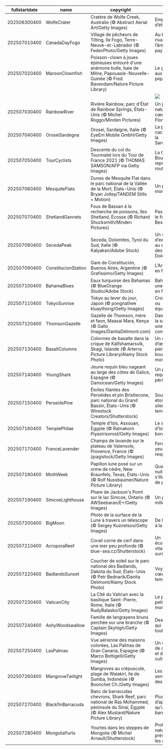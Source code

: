 |fullstartdate|name|copyright|title|image|
|--|--|--|--|--|
202506300400|WolfeCrater|Cratère de Wolfe Creek, Australie (© Abstract Aerial Art/Getty Images)|Empreinte d’étoile|![](/fr-CA/2025/07/202506300400WolfeCrater.jpg)|
202507010400|CanadaDayFogo|Village de pêcheurs de Tilting, île Fogo, Terre-Neuve-et-Labrador (© FedevPhoto/Getty Images)|Au bout du rivage, l’âme d’un pays|![](/fr-CA/2025/07/202507010400CanadaDayFogo.jpg)|
202507020400|MaroonClownfish|Poisson-clown à joues épineuses entouré d'une anémone bulle, baie de Milne, Papouasie-Nouvelle-Guinée (© Fred Bavendam/Nature Picture Library)|Le gardien aux joues piquantes|![](/fr-CA/2025/07/202507020400MaroonClownfish.jpg)|
||||![](/fr-CA/2025/07/.jpg)|
202507030400|RainbowRiver|Rivière Rainbow, parc d'État de Rainbow Springs, États-Unis (© Michel Roggo/Minden Pictures)|Un joyau naturel au cœur de la Floride|![](/fr-CA/2025/07/202507030400RainbowRiver.jpg)|
202507040400|OroseiSardegna|Orosei, Sardaigne, Italie (© EyeEm Mobile GmbH/Getty Images)|La perle cachée de la Sardaigne|![](/fr-CA/2025/07/202507040400OroseiSardegna.jpg)|
202507050400|TourCyclists|Descente du col du Tourmalet lors du Tour de France 2021 (© THOMAS SAMSON/AFP via Getty Images)|La Grande Boucle reprend la route!|![](/fr-CA/2025/07/202507050400TourCyclists.jpg)|
202507060400|MesquiteFlats|Dunes de Mesquite Flat dans le parc national de la Vallée de la Mort, États-Unis (© Bryan Jolley/TANDEM Stills + Motion)|Un parc « mortel »!|![](/fr-CA/2025/07/202507060400MesquiteFlats.jpg)|
202507070400|ShetlandGannets|Fous de Bassan à la recherche de poissons, îles Shetland, Écosse (© Richard Shucksmith/Minden Pictures)|Pas si fou, le fou de Bessan!|![](/fr-CA/2025/07/202507070400ShetlandGannets.jpg)|
202507080400|SecedaPeak|Seceda, Dolomites, Tyrol du Sud, Italie (© Kalyakan/Adobe Stock)|Un sommet d’exception au cœur des Dolomites|![](/fr-CA/2025/07/202507080400SecedaPeak.jpg)|
202507090400|ConstitucionStation|Gare de Constitución, Buenos Aires, Argentine (© Grafissimo/Getty Images)|L’Argentine en fête|![](/fr-CA/2025/07/202507090400ConstitucionStation.jpg)|
202507100400|BahamaBlues|Eaux turquoise des Bahamas (© BlueOrange Studio/Adobe Stock)|Bahamas, une nation en fête|![](/fr-CA/2025/07/202507100400BahamaBlues.jpg)|
202507110400|TokyoSunrise|Tokyo au lever du jour, Japon (© pongnathee kluaythong/Getty Images)|Croissance ou équilibre?|![](/fr-CA/2025/07/202507110400TokyoSunrise.jpg)|
202507120400|ThomsonGazelle|Gazelle de Thomson, mère et faon, Maasai Mara, Kenya (© Gallo Images/DanitaDelimont.com)|Dans l’or de la savane, une vie commence|![](/fr-CA/2025/07/202507120400ThomsonGazelle.jpg)|
202507130400|BasaltColumns|Colonnes de basalte dans la crique de Kálfshamarsvík, Skagi, Islande (© Arterra Picture Library/Alamy Stock Photo)|Un chef-d’œuvre de pierre au bout du monde|![](/fr-CA/2025/07/202507130400BasaltColumns.jpg)|
202507140400|YoungShark|Jeune requin bleu nageant au large des côtes de Galice, Espagne (© Damocean/Getty Images)|Un petit requin en péril|![](/fr-CA/2025/07/202507140400YoungShark.jpg)|
202507150400|PerseidsPine|Étoiles filantes des Perséides et pin Bristlecone, parc national du Grand Bassin, États-Unis (© Wirestock Creators/Shutterstock)|Sous les étoiles, le silence du temps|![](/fr-CA/2025/07/202507150400PerseidsPine.jpg)|
202507160400|TemplePhilae|Temple d'Isis, Assouan, Égypte (© Ratnakorn Piyasirisorost/Getty Images)|Le souffle d’Isis au bord du Nil|![](/fr-CA/2025/07/202507160400TemplePhilae.jpg)|
202507170400|FranceLavender|Champs de lavande sur le plateau de Valensole, Provence, France (© zpagistock/Getty Images)|Fermez les yeux… et respirez|![](/fr-CA/2025/07/202507170400FranceLavender.jpg)|
202507180400|MothWeek|Papillon lune posé sur un orme de cèdre, New Braunfels, Texas, États-Unis (© Rolf Nussbaumer/Nature Picture Library)|Quand la nuit s’illumine de papillons|![](/fr-CA/2025/07/202507180400MothWeek.jpg)|
202507190400|SimcoeLighthouse|Phare de Jackson's Point sur le lac Simcoe, Ontario (© AWSeebaran/E+/Getty Images)|Un phare, mille récits|![](/fr-CA/2025/07/202507190400SimcoeLighthouse.jpg)|
202507200400|BigMoon|Photo de la surface de la Lune à travers un télescope (© Sergey Kuznetsov/Getty Images)|De la Terre à la Lune|![](/fr-CA/2025/07/202507200400BigMoon.jpg)|
202507210400|AcroporaReef|Corail corne de cerf dans une mer peu profonde (© blue-sea.cz/Shutterstock)|Un écosystème vital en sursis|![](/fr-CA/2025/07/202507210400AcroporaReef.jpg)|
202507220400|BadlandsSunset|Coucher de soleil sur le parc national des Badlands, Dakota du Sud, États-Unis (© Petr Bednarik/Danita Delimont/Alamy Stock Photo)|Voyage au cœur du temps|![](/fr-CA/2025/07/202507220400BadlandsSunset.jpg)|
202507230400|VaticanCity|La Cité du Vatican avec la basilique Saint-Pierre, Rome, Italie (© RudyBalasko/Getty Images)|Le plus petit État du monde|![](/fr-CA/2025/07/202507230400VaticanCity.jpg)|
202507240400|AshyWoodswallow|Famille de langrayens bruns perchée sur une branche (© Captain Skyhigh/Getty Images)|Des liens qui durent toute la vie!|![](/fr-CA/2025/07/202507240400AshyWoodswallow.jpg)|
202507250400|LasPalmas|Vue aérienne des maisons colorées, Las Palmas de Gran Canaria, Espagne (© Marco Bottigelli/Getty Images)|Un canva de couleurs et de cultures|![](/fr-CA/2025/07/202507250400LasPalmas.jpg)|
202507260400|MangroveTwilight|Mangroves au crépuscule, plage de Walakiri, île de Sumba, Indonésie (© Boonchet Ch./Getty Images)|Les sentinelles des marées|![](/fr-CA/2025/07/202507260400MangroveTwilight.jpg)|
202507270400|BlackfinBarracuda|Banc de barracudas chevrons, Shark Reef, parc national de Ras Mohammed, péninsule du Sinaï, Égypte (© Alex Mustard/Nature Picture Library)|Plus d’appétit qu’un barracuda|![](/fr-CA/2025/07/202507270400BlackfinBarracuda.jpg)|
202507280400|MongoliaYurts|Yourtes dans les steppes de Mongolie (© Michel Arnault/Shutterstock)|Protéger la nature, préserver les cultures|![](/fr-CA/2025/07/202507280400MongoliaYurts.jpg)|
